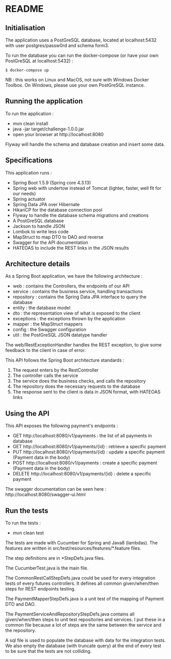 README
====

Initialisation
----
The application uses a PostGreSQL database, located at localhost:5432 with user postgres/passw0rd and schema form3.

To run the database you can run the docker-compose (or have your own PostGreSQL at localhost:5432) :

```
$ docker-compose up
```

NB : this works on Linux and MacOS, not sure with Windows Docker Toolbox. On Windows, please use your own PostGreSQL instance.

Running the application
----
To run the application :
  * mvn clean install
  * java -jar target/challenge-1.0.0.jar
  * open your browser at http://localhost:8080
  
Flyway will handle the schema and database creation and insert some data.
  
Specifications
----
This application runs :
  * Spring Boot 1.5.9 (Spring core 4.3.13)
  * Spring web with undertow instead of Tomcat (lighter, faster, well fit for our needs)
  * Spring actuator
  * Spring Data JPA over Hibernate
  * HikariCP for the database connection pool
  * Flyway to handle the database schema migrations and creations
  * A PostGreSQL database
  * Jackson to handle JSON
  * Lombok to write less code
  * MapStruct to map DTO to DAO and reverse
  * Swagger for the API documentation
  * HATEOAS to include the REST links in the JSON results
  
Architecture details
----
As a Spring Boot application, we have the following architecture :
  * web : contains the Controllers, the endpoints of our API
  * service : contains the business service, handling transactions
  * repository : contains the Spring Data JPA interface to query the database
  * entity : the database model
  * dto : the representation view of what is exposed to the client
  * exceptions : the exceptions thrown by the application
  * mapper : the MapStruct mappers
  * config : the Swagger configuration
  * util : the PostGreSQL JSON datatype handler

The web/RestExceptionHandler handles the REST exception, to give some feedback to the client in case of error.

This API follows the Spring Boot architecture standards :
  1. The request enters by the RestController
  1. The controller calls the service
  1. The service does the business checks, and calls the repository
  1. The repository does the necessary requests to the database
  1. The response sent to the client is data in JSON format, with HATEOAS links

Using the API
----
This API exposes the following payment's endpoints :
  * GET http://localhost:8080/v1/payments : the list of all payments in database
  * GET http://localhost:8080/v1/payments/{id} : retrieve a specific payment
  * PUT http://localhost:8080/v1/payments/{id} : update a specific payment (Payment data in the body)
  * POST http://localhost:8080/v1/payments : create a specific payment (Payment data in the body)
  * DELETE http://localhost:8080/v1/payments/{id} : delete a specific payment
  
The swagger documentation can be seen here : http://localhost:8080/swagger-ui.html

Run the tests
----
To run the tests :
  * mvn clean test

The tests are made with Cucumber for Spring and Java8 (lambdas). The features are written in src/test/resources/features/*.feature files.

The step definitions are in *StepDefs.java files.

The CucumberTest.java is the main file.

The CommonRestCallStepDefs.java could be used for every integration tests of every futures controllers. It defines all common given/when/then steps for REST endpoints testing.

The PaymentMapperStepDefs.java is a unit test of the mapping of Payment DTO and DAO.

The PaymentServiceAndRepositoryStepDefs.java contains all given/when/then steps to unit test repositories and services. I put these in a common file because a lot of steps are the same between the service and the repository.

A sql file is used to populate the database with data for the integration tests. We also empty the database (with truncate query) at the end of every test to be sure that the tests are not colliding.